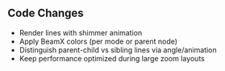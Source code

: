 ## Code Changes

- Render lines with shimmer animation
- Apply BeamX colors (per mode or parent node)
- Distinguish parent-child vs sibling lines via angle/animation
- Keep performance optimized during large zoom layouts
